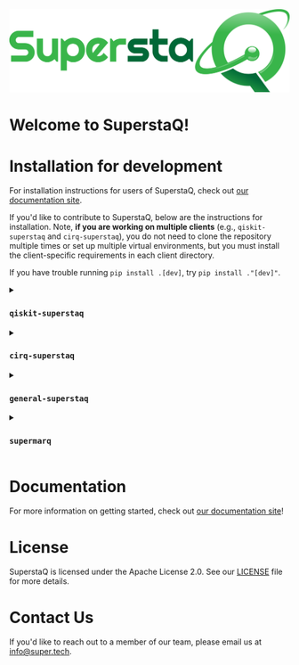 <img src="./docs/source/_static/logos/SuperstaQ_SSa-R00a_Mil.png">

# Welcome to SuperstaQ!

# Installation for development

For installation instructions for users of SuperstaQ, check out [our documentation site](https://docs-superstaq.readthedocs.io/).

If you'd like to contribute to SuperstaQ, below are the instructions for installation. Note, **if you are working on multiple clients** (e.g., `qiskit-superstaq` and `cirq-superstaq`), you do not need to clone the repository multiple times or set up multiple virtual environments, but you must install the client-specific requirements in each client directory.

If you have trouble running `pip install .[dev]`, try `pip install ."[dev]"`.

<details>
<summary> <h3> <code>qiskit-superstaq</code> </h3> </summary>
  
  ```console
  git clone git@github.com:SupertechLabs/superstaq-client.git
  python3 -m venv venv_qiskit_superstaq
  source venv_qiskit_superstaq/bin/activate
  cd superstaq-client/qiskit-superstaq
  pip install qiskit-superstaq
  pip install .[dev]
  ```
</details>

<details>
<summary> <h3> <code>cirq-superstaq</code> </h3> </summary>
  
  ```console
  git clone git@github.com:SupertechLabs/superstaq-client.git
  python3 -m venv venv_cirq_superstaq
  source venv_cirq_superstaq/bin/activate
  cd superstaq-client/cirq-superstaq
  pip install qiskit-superstaq
  pip install .[dev]
  ```
</details>

<details>
<summary> <h3> <code>general-superstaq</code> </h3> </summary>
  
  ```console
  git clone git@github.com:SupertechLabs/superstaq-client.git
  python3 -m venv venv_general_superstaq
  source venv_general_superstaq/bin/activate
  cd superstaq-client/general-superstaq
  pip install general-superstaq
  pip install .[dev]
  ```
</details>

<details>
<summary> <h3> <code>supermarq</code> </h3> </summary>
  
  ```console
  git clone git@github.com:SupertechLabs/superstaq-client.git
  python3 -m venv venv_supermarq
  source venv_supermarq/bin/activate
  cd superstaq-client/supermarq-benchmarks
  pip install supermarq
  pip install .[dev]
  ```
</details>

# Documentation 
For more information on getting started, check out [our documentation site](https://docs-superstaq.readthedocs.io/)!

# License
SuperstaQ is licensed under the Apache License 2.0. See our [LICENSE](https://github.com/SupertechLabs/superstaq-client/blob/main/LICENSE) file for more details.

# Contact Us
If you'd like to reach out to a member of our team, please email us at info@super.tech.
